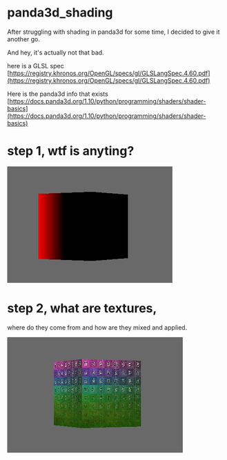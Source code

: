 # panda3d_shading

After struggling with shading in panda3d for some time, I decided to give it another go.

And hey, it's actually not that bad.

here is a GLSL spec [https://registry.khronos.org/OpenGL/specs/gl/GLSLangSpec.4.60.pdf](https://registry.khronos.org/OpenGL/specs/gl/GLSLangSpec.4.60.pdf)

Here is the panda3d info that exists [https://docs.panda3d.org/1.10/python/programming/shaders/shader-basics](https://docs.panda3d.org/1.10/python/programming/shaders/shader-basics)

# step 1, wtf is anyting?

![meme](01output.png)

# step 2, what are textures, 

where do they come from and how are they mixed and applied.

![meme](02output.png)
